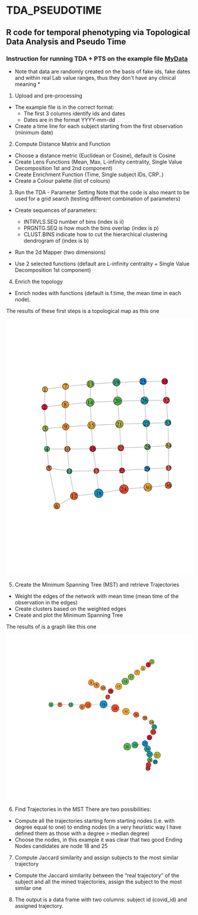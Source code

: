 # TDA_PSEUDOTIME
## R code for temporal phenotyping via Topological Data Analysis and Pseudo Time 

### Instruction for running TDA + PTS on the example file [MyData](https://github.com/aridag/TDA_PSEUDOTIME/blob/master/MyDataSim.csv)
* Note that data are randomly created on the basis of fake ids, fake dates and within real Lab value ranges, thus they don't have any clinical meaning *

1. Upload and pre-processing
- The example file is in the correct format:
  - The first 3 columns identify ids and dates 
  - Dates are in the format YYYY-mm-dd
- Create a time line for each subject starting from the first observation (minimum date)

2. Compute Distance Matrix and Function
- Choose a distance metric (Euclidean or Cosine), default is Cosine  
- Create Lens Functions (Mean, Max, L-infinity centrality, Single Value Decomposition 1st and 2nd component)
- Create Enrichment Function (Time, Single subject IDs, CRP..)
- Create a Colour palette (list of colours)

3. Run the TDA - Parameter Setting
Note that the code is also meant to be used for a grid search (testing different combination of parameters)
- Create sequences of parameters:
  - INTRVLS.SEQ number of bins (index is ii)
  - PRGNTG.SEQ is how much the bins overlap (index is p)
  - CLUST.BINS indicate how to cut the hierarchical clustering dendrogram of (index is b) 
  
 - Run the 2d Mapper (two dimensions)
  - Use 2 selected functions (default are L-infinity centrality + Single Value Decomposition 1st component) 


4. Enrich the topology
- Enrich nodes with functions (default is f.time, the mean time in each node). 

The results of these first steps is a topological map as this one

![Topological Map](https://github.com/aridag/TDA_PSEUDOTIME/blob/master/TopologicalMap.png)

5. Create the Minimum Spanning Tree (MST) and retrieve Trajectories
- Weight the edges of the network with mean time (mean time of the observation in the edges)
- Create clusters based on the weighted edges
- Create and plot the Minimum Spanning Tree

The results of is a graph like this one

![Minimum Spanning Tree](https://github.com/aridag/TDA_PSEUDOTIME/blob/master/MSTExample.png)

6. Find Trajectories in the MST
There are two possibilities:
-	Compute all the trajectories starting form starting nodes (i.e. with degree equal to one) to ending nodes (in a very heuristic way I have defined them as those with a degree > median degree)
-	Choose the nodes, in this example it was clear that two good Ending Nodes candidates are node 18 and 25

7. Compute Jaccard similarity and assign subjects to the most similar trajectory
- Compute the Jaccard similarity between the “real trajectory” of the subject and all the mined trajectories, assign the subject to the most similar one

8. The output is a data frame with two columns: subject id (covid_id) and assigned trajectory.



